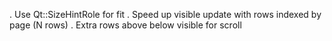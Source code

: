 . Use Qt::SizeHintRole for fit
. Speed up visible update with rows indexed by page (N rows)
. Extra rows above below visible for scroll
